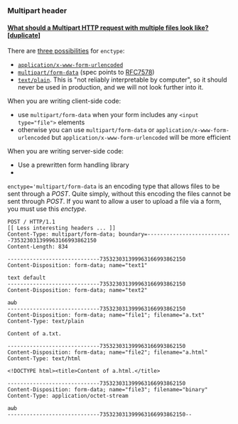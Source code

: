 
### Multipart header
#### [What should a Multipart HTTP request with multiple files look like? [duplicate]](https://stackoverflow.com/questions/913626/what-should-a-multipart-http-request-with-multiple-files-look-like)

There are  [three possibilities](https://www.w3.org/TR/html5/sec-forms.html#element-attrdef-form-enctype)  for  `enctype`:

-   [`application/x-www-form-urlencoded`](https://www.w3.org/TR/html5/sec-forms.html#urlencoded-form-data)
-   [`multipart/form-data`](https://www.w3.org/TR/html5/sec-forms.html#multipart-form-data)  (spec points to  [RFC7578](https://tools.ietf.org/html/rfc7578))
-   [`text/plain`](https://www.w3.org/TR/html5/sec-forms.html#plain-text-form-data). This is "not reliably interpretable by computer", so it should never be used in production, and we will not look further into it.

When you are writing client-side code:

-   use  `multipart/form-data`  when your form includes any  `<input type="file">`  elements
-   otherwise you can use  `multipart/form-data`  or  `application/x-www-form-urlencoded`  but  `application/x-www-form-urlencoded`  will be more efficient

When you are writing server-side code:

-   Use a prewritten form handling library
- 
`enctype='multipart/form-data`  is an encoding type that allows files to be sent through a  _POST_. Quite simply, without this encoding the files cannot be sent through  _POST_. If you want to allow a user to upload a file via a form, you must use this  _enctype_.

```http
POST / HTTP/1.1
[[ Less interesting headers ... ]]
Content-Type: multipart/form-data; boundary=---------------------------735323031399963166993862150
Content-Length: 834

-----------------------------735323031399963166993862150
Content-Disposition: form-data; name="text1"

text default
-----------------------------735323031399963166993862150
Content-Disposition: form-data; name="text2"

aωb
-----------------------------735323031399963166993862150
Content-Disposition: form-data; name="file1"; filename="a.txt"
Content-Type: text/plain

Content of a.txt.

-----------------------------735323031399963166993862150
Content-Disposition: form-data; name="file2"; filename="a.html"
Content-Type: text/html

<!DOCTYPE html><title>Content of a.html.</title>

-----------------------------735323031399963166993862150
Content-Disposition: form-data; name="file3"; filename="binary"
Content-Type: application/octet-stream

aωb
-----------------------------735323031399963166993862150--

```
<!--stackedit_data:
eyJoaXN0b3J5IjpbODgxOTQxNTE0LDE2OTA4NzkzNTMsLTg3ND
kzODI2M119
-->